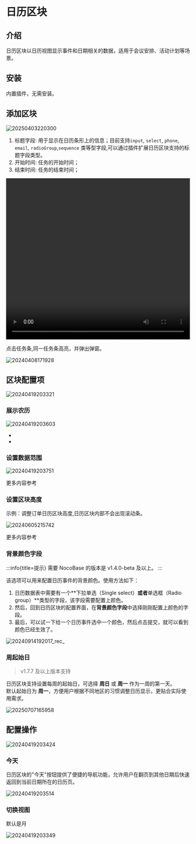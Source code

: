 # 日历区块

<PluginInfo name="calendar"></PluginInfo>

## 介绍

日历区块以日历视图显示事件和日期相关的数据，适用于会议安排、活动计划等场景。

## 安装

内置插件，无需安装。

## 添加区块

![20250403220300](https://static-docs.nocobase.com/20250403220300.png)

1. 标题字段: 用于显示在日历条形上的信息；目前支持`input`, `select`, `phone`, `email`, `radioGroup`,`sequence` 类等型字段,可以通过插件扩展日历区块支持的标题字段类型。
2. 开始时间: 任务的开始时间；
3. 结束时间: 任务的结束时间；

<video width="100%" height="440" controls>
      <source src="https://static-docs.nocobase.com/20240419201640.mp4" type="video/mp4">
</video>


点击任务条,同一任务条高亮，并弹出弹窗。

![20240408171928](https://static-docs.nocobase.com/20240408171928.png)

## 区块配置项

![20240419203321](https://static-docs.nocobase.com/20240419203321.png)

### 展示农历

![20240419203603](https://static-docs.nocobase.com/20240419203603.png)

- 
- 

### 设置数据范围

![20240419203751](https://static-docs.nocobase.com/20240419203751.png)

更多内容参考 

### 设置区块高度

示例：调整订单日历区块高度,日历区块内部不会出现滚动条。

![20240605215742](https://static-docs.nocobase.com/20240605215742.gif)

更多内容参考 

### 背景颜色字段

:::info{title=提示}
需要 NocoBase 的版本是 v1.4.0-beta 及以上。
:::

该选项可以用来配置日历事件的背景颜色。使用方法如下：

1. 日历数据表中需要有一个**下拉单选（Single select）**或者**单选框（Radio group）**类型的字段，该字段需要配置上颜色。
2. 然后，回到日历区块的配置界面，在**背景颜色字段**中选择刚刚配置上颜色的字段。
3. 最后，可以试一下给一个日历事件选中一个颜色，然后点击提交，就可以看到颜色已经生效了。

![20240914192017_rec_](https://static-docs.nocobase.com/20240914192017_rec_.gif)

### 周起始日

> v1.7.7 及以上版本支持 

日历区块支持设置每周的起始日，可选择 **周日** 或 **周一** 作为一周的第一天。  
默认起始日为 **周一**，方便用户根据不同地区的习惯调整日历显示，更贴合实际使用需求。

![20250707165958](https://static-docs.nocobase.com/20250707165958.png)
## 配置操作

![20240419203424](https://static-docs.nocobase.com/20240419203424.png)

### 今天

日历区块的"今天"按钮提供了便捷的导航功能，允许用户在翻页到其他日期后快速返回到当前日期所在的日历页。

![20240419203514](https://static-docs.nocobase.com/20240419203514.png)

### 切换视图

默认是月

![20240419203349](https://static-docs.nocobase.com/20240419203349.png)
